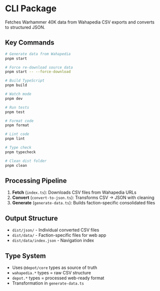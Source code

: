 # CLI Package

Fetches Warhammer 40K data from Wahapedia CSV exports and converts to structured JSON.

## Key Commands

```bash
# Generate data from Wahapedia
pnpm start

# Force re-download source data
pnpm start -- --force-download

# Build TypeScript
pnpm build

# Watch mode
pnpm dev

# Run tests
pnpm test

# Format code
pnpm format

# Lint code
pnpm lint

# Type check
pnpm typecheck

# Clean dist folder
pnpm clean
```

## Processing Pipeline

1. **Fetch** (`index.ts`): Downloads CSV files from Wahapedia URLs
2. **Convert** (`convert-to-json.ts`): Transforms CSV → JSON with cleaning
3. **Generate** (`generate-data.ts`): Builds faction-specific consolidated files

## Output Structure

- `dist/json/` - Individual converted CSV files
- `dist/data/` - Faction-specific files for web app
- `dist/data/index.json` - Navigation index

## Type System

- Uses `@depot/core` types as source of truth
- `wahapedia.*` types = raw CSV structure
- `depot.*` types = processed web-ready format
- Transformation in `generate-data.ts`
